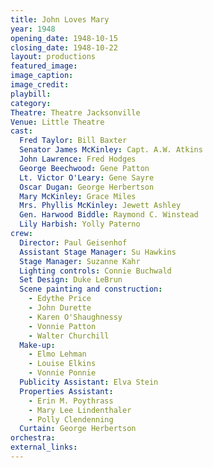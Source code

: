 ```yaml
---
title: John Loves Mary
year: 1948
opening_date: 1948-10-15
closing_date: 1948-10-22
layout: productions
featured_image: 
image_caption:
image_credit:
playbill: 
category: 
Theatre: Theatre Jacksonville
Venue: Little Theatre
cast:
  Fred Taylor: Bill Baxter
  Senator James McKinley: Capt. A.W. Atkins
  John Lawrence: Fred Hodges
  George Beechwood: Gene Patton
  Lt. Victor O'Leary: Gene Sayre
  Oscar Dugan: George Herbertson
  Mary McKinley: Grace Miles
  Mrs. Phyllis McKinley: Jewett Ashley
  Gen. Harwood Biddle: Raymond C. Winstead
  Lily Harbish: Yolly Paterno
crew:
  Director: Paul Geisenhof
  Assistant Stage Manager: Su Hawkins
  Stage Manager: Suzanne Kahr
  Lighting controls: Connie Buchwald
  Set Design: Duke LeBrun
  Scene painting and construction:
    - Edythe Price
    - John Durette
    - Karen O'Shaughnessy
    - Vonnie Patton
    - Walter Churchill
  Make-up:
    - Elmo Lehman
    - Louise Elkins
    - Vonnie Ponnie
  Publicity Assistant: Elva Stein
  Properties Assistant:
    - Erin M. Poythrass
    - Mary Lee Lindenthaler
    - Polly Clendenning
  Curtain: George Herbertson
orchestra:
external_links:
---
```


